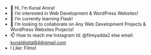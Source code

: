 - 👋 Hi, I’m Kunal Arora!
- 👀 I’m interested in Web Development & WordPress Websites!
- 🌱 I’m currently learning Flask!
- 💞️ I’m looking to collaborate on Any Web Development Projects & WordPress Websites Projects!
- 📫 How to reach me Instagram Id: @filmyadda2 else email: kunaldigital84@gmail.com
-  I Like: Films!
<!---
kunalarora121/kunalarora121 is a ✨ special ✨ repository because its `README.md` (this file) appears on your GitHub profile.
You can click the Preview link to take a look at your changes.
--->
